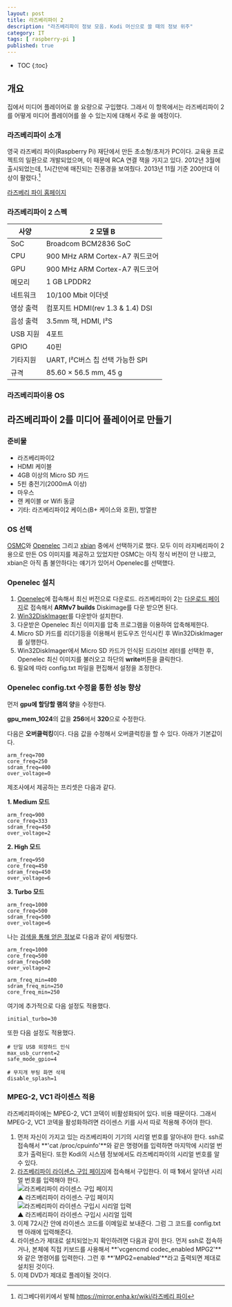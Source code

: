 ```yaml
---
layout: post
title: 라즈베리파이 2
description: "라즈베리파이 정보 모음. Kodi 머신으로 쓸 때의 정보 위주"
category: IT
tags: [ raspberry-pi ]
published: true
---
```


* TOC
{:toc}


## 개요

집에서 미디어 플레이어로 쓸 요량으로 구입했다. 그래서 이 항목에서는 라즈베리파이 2를 어떻게 미디어 플레이어를 쓸 수 있는지에 대해서 주로 쓸 예정이다.

### 라즈베리파이 소개

영국 라즈베리 파이(Raspberry Pi) 재단에서 만든 초소형/초저가 PC이다. 교육용 프로젝트의 일환으로 개발되었으며, 이 때문에 RCA 연결 잭을 가지고 있다. 2012년 3월에 출시되었는데, 1시간만에 매진되는 진풍경을 보여줬다. 2013년 11월 기준 200만대 이상이 팔렸다.[^1]

[라즈베리 파이 홈페이지](http://www.raspberrypi.org/)



### 라즈베리파이 2 스펙

| 사양      | 2 모델 B                         |
|-----------|----------------------------------|
| SoC       | Broadcom BCM2836 SoC             |
| CPU       | 900 MHz ARM Cortex-A7 쿼드코어   |
| GPU       | 900 MHz ARM Cortex-A7 쿼드코어   |
| 메모리    | 1 GB LPDDR2                      |
| 네트워크  | 10/100 Mbit 이더넷               |
| 영상 출력 | 컴포지트 HDMI(rev 1.3 & 1.4) DSI |
| 음성 출력 | 3.5mm 잭, HDMI, I²S              |
| USB 지원  | 4포트                            |
| GPIO      | 40핀                             |
| 기타지원  | UART, I²C버스 칩 선택 가능한 SPI |
| 규격      | 85.60 × 56.5 mm, 45 g            |


### 라즈베리파이용 OS






## 라즈베리파이 2를 미디어 플레이어로 만들기

### 준비물

- 라즈베리파이2
- HDMI 케이블
- 4GB 이상의 Micro SD 카드
- 5핀 충전기(2000mA 이상)
- 마우스
- 랜 케이블 or Wifi 동글
- 기타: 라즈베리파이2 케이스(B+ 케이스와 호환), 방열판


### OS 선택

[OSMC](https://osmc.tv)와 [Openelec](http://openelec.tv/) 그리고 [xbian](http://www.xbian.org/) 중에서 선택하기로 했다. 모두 이미 라지베리파이 2용으로 만든 OS 이미지를 제공하고 있었지만 OSMC는 아직 정식 버전이 안 나왔고, xbian은 아직 좀 불안하다는 얘기가 있어서 Openelec를 선택했다.


### Openelec 설치

1. [Openelec](http://openelec.tv/)에 접속해서 최신 버전으로 다운로드. 라즈베리파이 2는 [다운로드 페이지](http://openelec.tv/get-openelec)로 접속해서 **ARMv7 builds** Diskimage를 다운 받으면 된다.
2. [Win32DiskImager](http://sourceforge.net/projects/win32diskimager/)를 다운받아 설치한다.
3. 다운받은 Openelec 최신 이미지를 압축 프로그램을 이용하여 압축해제한다.
4. Micro SD 카드를 리더기등을 이용해서 윈도우즈 인식시킨 후 Win32DiskImager를 실행한다.
5. Win32DiskImager에서 Micro SD 카드가 인식된 드라이브 레터를 선택한 후, Openelec 최신 이미지를 불러오고 하단의 **write**버튼을 클릭한다.
6. 필요에 따라 config.txt 파일을 편집해서 설정을 조정한다.


### Openelec config.txt 수정을 통한 성능 향상

먼저 **gpu에 할당할 램의 양**을 수정한다.

**gpu_mem_1024**의 값을 **256**에서 **320**으로 수정한다.

다음은 **오버클럭킹**이다. 다음 값을 수정해서 오버클럭킹을 할 수 있다. 아래가 기본값이다. 

	arm_freq=700
	core_freq=250
	sdram_freq=400
	over_voltage=0

제조사에서 제공하는 프리셋은 다음과 같다.

**1\. Medium 모드**

	arm_freq=900
	core_freq=333 
	sdram_freq=450
	over_voltage=2

**2\. High 모드**

	arm_freq=950
	core_freq=450 
	sdram_freq=450
	over_voltage=6

**3\. Turbo 모드**

	arm_freq=1000
	core_freq=500 
	sdram_freq=500
	over_voltage=6

나는 [검색을 통해 얻은 정보](http://iluku.net/blog/archives/3120)로 다음과 같이 세팅했다.

	arm_freq=1000
	core_freq=500
	sdram_freq=500
	over_voltage=2

	arm_freq_min=400
	sdram_freq_min=250
	core_freq_min=250

여기에 추가적으로 다음 설정도 적용했다.

	initial_turbo=30


또한 다음 설정도 적용했다.

	# 단일 USB 외장하드 인식
	max_usb_current=2
	safe_mode_gpio=4

	# 무지개 부팅 화면 삭제
	disable_splash=1



### MPEG-2, VC1 라이센스 적용

라즈베리파이에는 MPEG-2, VC1 코덱이 비활성화되어 있다. 비용 때문이다. 그래서 MPEG-2, VC1 코덱을 활성화하려면 라이센스 키를 사서 따로 적용해 주어야 한다.

1. 먼저 자신이 가지고 있는 라즈베리파이 기기의 시리얼 번호를 알아내야 한다. ssh로 접속해서 **'cat /proc/cpuinfo'**와 같은 명령어를 입력하면 마지막에 시리얼 번호가 출력된다. 또한 Kodi의 시스템 정보에서도 라즈베리파이의 시리얼 번호를 알 수 있다.
2. [라즈베리파이 라이센스 구입 페이지](http://www.raspberrypi.com/license-keys/)에 접속해서 구입한다. 이 때 **1**에서 알아낸 시리얼 번호를 입력해야 한다.    
![라즈베리파이 라이센스 구입 페이지](https://lh5.googleusercontent.com/-tyyJNHWOyYk/VR5-VI3-MSI/AAAAAAABr0o/l2S1edoKwMo/s0/Raspberry-pi-licence-01.png)    
▲ 라즈베리파이 라이센스 구입 페이지     
![라즈베리파이 라이센스 구입시 시리얼 입력](https://lh3.googleusercontent.com/-tt06t2ciELw/VR5-qdirefI/AAAAAAABr0w/q9-cvVw09Vo/s0/Raspberry-pi-licence-02.png)     
▲ 라즈베리파이 라이센스 구입시 시리얼 입력
3. 이제 72시간 안에 라이센스 코드를 이메일로 보내준다. 그럼 그 코드를 config.txt 맨 아래에 입력해준다.
4. 라이센스가 제대로 설치되었는지 확인하려면 다음과 같이 한다. 먼저 ssh로 접속하거나, 본체에 직접 키보드를 사용해서 **'vcgencmd codec_enabled MPG2'**와 같은 명령어를 입력한다. 그런 후 **'MPG2=enabled'**라고 출력되면 제대로 설치된 것이다.
5. 이제 DVD가 제대로 플레이될 것이다.







[^1]: 리그베다위키에서 발췌 [https://mirror.enha.kr/wiki/라즈베리 파이](https://mirror.enha.kr/wiki/%EB%9D%BC%EC%A6%88%EB%B2%A0%EB%A6%AC%20%ED%8C%8C%EC%9D%B4)
